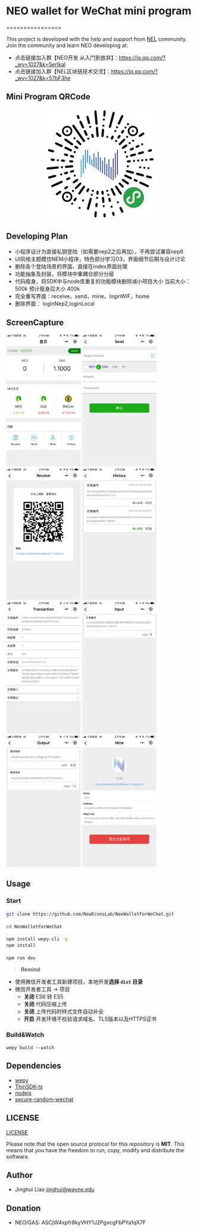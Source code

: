 # NEO wallet for WeChat mini program
================

This project is developed with the help and support from [NEL](https://github.com/NewEconoLab/) community. Join the community and learn NEO developing at:
- 点击链接加入群【NEO开发 从入门到放弃】：https://jq.qq.com/?_wv=1027&k=5erIkal
- 点击链接加入群【NEL区块链技术交流】：https://jq.qq.com/?_wv=1027&k=57bF3he

## Mini Program QRCode

<p align="center">
  <img
    src="./img/qrcode.jpg"
    width="300px;">
</p>

## Developing Plan
- 小程序设计为直接私钥登陆（如需要nep2之后再加），不再尝试兼容nep6
- UI风格主题模仿NEM小程序，特色部分学习O3，界面细节后期与设计讨论
- 删除各个登陆场景的界面，直接在index界面处理
- 功能抽象及封装，将模块中重耦合部分分层
- 代码瘦身，将SDK中与node库重复的功能模块删除减小项目大小 当前大小：500k 预计瘦身后大小 400k
- 完全重写界面：receive，send，mine，loginWIF，home
- 删除界面： loginNep2,loginLocal

## ScreenCapture

<div>
<img src="./img/index.JPG" width="200" alt="首页"/>
<img src="./img/send.JPG" width="200" alt="转账"/>
<img src="./img/receive.JPG" width="200" alt="收款"/>
<img src="./img/history.JPG" width="200" alt="交易历史"/>
</div>
<div>
<img src="./img/transaction.JPG" width="200" alt="交易详情"/>
<img src="./img/vin.JPG" width="200" alt="交易输入"/>
<img src="./img/vout.JPG" width="200" alt="交易输出"/>
<img src="./img/mine.JPG" width="200" alt="个人"/>
</div>

## Usage

### Start

``` bash
git clone https://github.com/NewEconoLab/NeoWalletForWeChat.git

cd NeoWalletForWeChat

npm install wepy-cli -g
npm install

npm run dev
```


> **Remind**
- 使用微信开发者工具新建项目，本地开发**选择 `dist` 目录**
- 微信开发者工具 -> 项目
  - **关闭** ES6 转 ES5
  - **关闭** 代码压缩上传
  - **关闭** 上传代码时样式文件自动补全
  - **开启** 开发环境不校验请求域名、TLS版本以及HTTPS证书


### Build&Watch

```
wepy build --watch
```

## Dependencies

- [wepy](https://github.com/Tencent/wepy)
- [ThinSDK-ts](https://github.com/NewEconoLab/neo-thinsdk-ts)
- [nodejs](https://github.com/nodejs/node)
- [secure-random-wechat](https://github.com/Liaojinghui/secure-random-wechat)


## LICENSE

[LICENSE](https://github.com/NewEconoLab/NeoWalletForWeChat/blob/master/LICENSE)

Please note that the open source protocol for this repository is **MIT**. This means that you have the freedom to run, copy, modify and distribute the software. 

## Author

- Jinghui Liao <jinghui@wayne.edu>

## Donation

- NEO/GAS: ASCjW4xpfr8kyVHY1J2PgvcgFbPYa1qX7F

